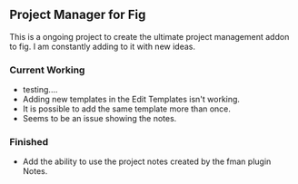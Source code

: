 ## Project Manager for Fig

This is a ongoing project to create the ultimate project management addon to 
fig. I am constantly adding to it with new ideas.

### Current Working

- testing....
- Adding new templates in the Edit Templates isn't working.
- It is possible to add the same template more than once.
- Seems to be an issue showing the notes.

### Finished

- Add the ability to use the project notes created by the fman plugin Notes. 

